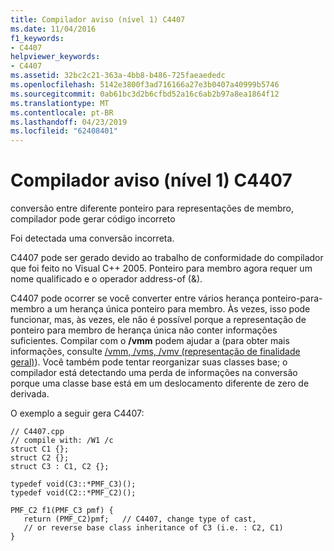 ```yaml
---
title: Compilador aviso (nível 1) C4407
ms.date: 11/04/2016
f1_keywords:
- C4407
helpviewer_keywords:
- C4407
ms.assetid: 32bc2c21-363a-4bb8-b486-725faeaededc
ms.openlocfilehash: 5142e3800f3ad716166a27e3b0407a40999b5746
ms.sourcegitcommit: 0ab61bc3d2b6cfbd52a16c6ab2b97a8ea1864f12
ms.translationtype: MT
ms.contentlocale: pt-BR
ms.lasthandoff: 04/23/2019
ms.locfileid: "62408401"
---
```

# <a name="compiler-warning-level-1-c4407"></a>Compilador aviso (nível 1) C4407

conversão entre diferente ponteiro para representações de membro, compilador pode gerar código incorreto

Foi detectada uma conversão incorreta.

C4407 pode ser gerado devido ao trabalho de conformidade do compilador que foi feito no Visual C++ 2005. Ponteiro para membro agora requer um nome qualificado e o operador address-of (&).

C4407 pode ocorrer se você converter entre vários herança ponteiro-para-membro a um herança única ponteiro para membro. Às vezes, isso pode funcionar, mas, às vezes, ele não é possível porque a representação de ponteiro para membro de herança única não conter informações suficientes. Compilar com o **/vmm** podem ajudar a (para obter mais informações, consulte [/vmm, /vms, /vmv (representação de finalidade geral)](../../build/reference/vmm-vms-vmv-general-purpose-representation.md)). Você também pode tentar reorganizar suas classes base; o compilador está detectando uma perda de informações na conversão porque uma classe base está em um deslocamento diferente de zero de derivada.

O exemplo a seguir gera C4407:

```
// C4407.cpp
// compile with: /W1 /c
struct C1 {};
struct C2 {};
struct C3 : C1, C2 {};

typedef void(C3::*PMF_C3)();
typedef void(C2::*PMF_C2)();

PMF_C2 f1(PMF_C3 pmf) {
   return (PMF_C2)pmf;   // C4407, change type of cast,
   // or reverse base class inheritance of C3 (i.e. : C2, C1)
}
```
